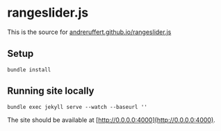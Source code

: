 # rangeslider.js

This is the source for [andreruffert.github.io/rangeslider.js](http://andreruffert.github.io/rangeslider.js/)

## Setup
    bundle install

## Running site locally
    bundle exec jekyll serve --watch --baseurl ''

The site should be available at [http://0.0.0.0:4000](http://0.0.0.0:4000).
